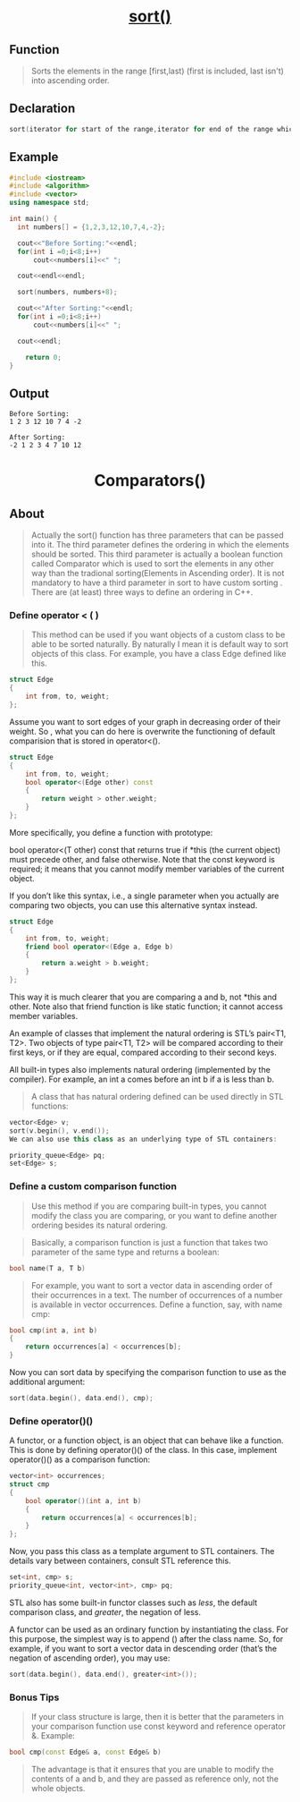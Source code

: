 <h1 align="center"><a href="#">sort() </a></h1>


## Function

>Sorts the elements in the range [first,last)  (first is included, last isn't) into ascending order.

## Declaration

```cpp
sort(iterator for start of the range,iterator for end of the range which is not included in range);
```

## Example

```cpp
#include <iostream>
#include <algorithm>
#include <vector>
using namespace std;

int main() {
  int numbers[] = {1,2,3,12,10,7,4,-2};

  cout<<"Before Sorting:"<<endl;  
  for(int i =0;i<8;i++)
      cout<<numbers[i]<<" ";

  cout<<endl<<endl;

  sort(numbers, numbers+8);

  cout<<"After Sorting:"<<endl;
  for(int i =0;i<8;i++)
      cout<<numbers[i]<<" ";

  cout<<endl;

    return 0;
}
```

## Output

```
Before Sorting:
1 2 3 12 10 7 4 -2

After Sorting:
-2 1 2 3 4 7 10 12
```

<h1 align="center">Comparators() </h1>


## About

>Actually the sort() function has three parameters that can be passed into it. The third parameter defines the ordering in which the elements should be sorted. This third parameter is actually a boolean function called Comparator which is used to sort the elements in any other way than the tradional sorting(Elements in Ascending order). It is not mandatory to have a third parameter in sort to have custom sorting . There are (at least) three ways to define an ordering in C++.


###  Define operator < ( )

>This method can be used if you want objects of a custom class to be able to be sorted naturally. By naturally I mean it is default way to sort objects of this class. For example, you have a class Edge defined like this.

```cpp
struct Edge
{
    int from, to, weight;
};
```
Assume you want to sort edges of your graph in decreasing order of their weight. So , what you can do here is overwrite the functioning of default comparision that is stored in operator<().

```cpp
struct Edge
{
    int from, to, weight;
    bool operator<(Edge other) const
    {
        return weight > other.weight;
    }
};
```
More specifically, you define a function with prototype:

bool operator<(T other) const
that returns true if *this (the current object) must precede other, and false otherwise. Note that the const keyword is required; it means that you cannot modify member variables of the current object.

If you don’t like this syntax, i.e., a single parameter when you actually are comparing two objects, you can use this alternative syntax instead.

```cpp
struct Edge
{
    int from, to, weight;
    friend bool operator<(Edge a, Edge b)
    {
        return a.weight > b.weight;
    }
};
```
This way it is much clearer that you are comparing a and b, not *this and other. Note also that friend function is like static function; it cannot access member variables.

An example of classes that implement the natural ordering is STL’s pair<T1, T2>. Two objects of type pair<T1, T2> will be compared according to their first keys, or if they are equal, compared according to their second keys.

All built-in types also implements natural ordering (implemented by the compiler). For example, an int a comes before an int b if a is less than b.

>A class that has natural ordering defined can be used directly in STL functions:

```cpp
vector<Edge> v;
sort(v.begin(), v.end());
We can also use this class as an underlying type of STL containers:

priority_queue<Edge> pq;
set<Edge> s;
```

###  Define a custom comparison function
>Use this method if you are comparing built-in types, you cannot modify the class you are comparing, or you want to define another ordering besides its natural ordering.

>Basically, a comparison function is just a function that takes two parameter of the same type and returns a boolean:

```cpp
bool name(T a, T b)
```
>For example, you want to sort a vector<int> data in ascending order of their occurrences in a text. The number of occurrences of a number is available in vector<int> occurrences. Define a function, say, with name cmp:

```cpp
bool cmp(int a, int b)
{
    return occurrences[a] < occurrences[b];
}
```
Now you can sort data by specifying the comparison function to use as the additional argument:

```cpp
sort(data.begin(), data.end(), cmp);
```

### Define operator()()

A functor, or a function object, is an object that can behave like a function. This is done by defining operator()() of the class. In this case, implement operator()() as a comparison function:

```cpp
vector<int> occurrences;
struct cmp
{
    bool operator()(int a, int b)
    {
        return occurrences[a] < occurrences[b];
    }
};
```
Now, you pass this class as a template argument to STL containers. The details vary between containers, consult STL reference this.

```cpp
set<int, cmp> s;
priority_queue<int, vector<int>, cmp> pq;
```

STL also has some built-in functor classes such as *less<T>*, the default comparison class, and *greater<T>*, the negation of less<T>.

A functor can be used as an ordinary function by instantiating the class. For this purpose, the simplest way is to append () after the class name. So, for example, if you want to sort a vector<int> data in descending order (that’s the negation of ascending order), you may use:

```cpp
sort(data.begin(), data.end(), greater<int>());
```

### Bonus Tips
>If your class structure is large, then it is better that the parameters in your comparison function use const keyword and reference operator &. Example:
```cpp
bool cmp(const Edge& a, const Edge& b)
```
>The advantage is that it ensures that you are unable to modify the contents of a and b, and they are passed as reference only, not the whole objects.
